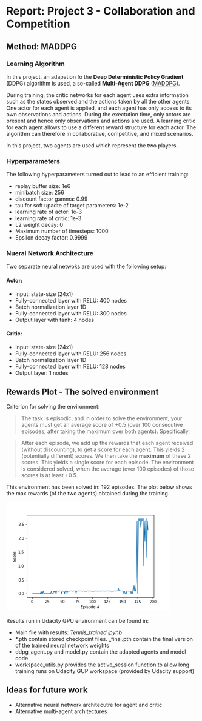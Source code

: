 # Report: Project 3 - Collaboration and Competition

## Method: MADDPG

### Learning Algorithm
In this project, an adapation fo the **Deep Deterministic Policy Gradient** (DDPG) algorithm is used, a so-called **Multi-Agent DDPG** ([MADDPG](https://arxiv.org/pdf/1706.02275.pdf)). 

During training, the critic networks for each agent uses extra information such as the states observed and the actions taken by all the other agents. One actor for each agent is applied, and each agent has only access to its own observations and actions. During the exectution time, only actors are present and hence only observations and actions are used. A learning critic for each agent allows to use a different reward structure for each actor. The algorithm can therefore in collaborative, competitive, and mixed scenarios.

In this project, two agents are used which represent the two players.

### Hyperparameters

The following hyperparameters turned out to lead to an efficient training:
- replay buffer size: 1e6
- minibatch size: 256
- discount factor gamma: 0.99
- tau for soft upadte of target parameters: 1e-2
- learning rate of actor: 1e-3
- learning rate of critic: 1e-3
- L2 weight decay: 0
- Maximum number of timesteps: 1000
- Epsilon decay factor: 0.9999

### Nueral Network Architecture
Two separate neural netwoks are used with the following setup:
#### Actor:
- Input: state-size (24x1)
- Fully-connected layer with RELU: 400 nodes
- Batch normalization layer 1D
- Fully-connected layer with RELU: 300 nodes
- Output layer with tanh: 4 nodes

#### Critic:
- Input: state-size (24x1)
- Fully-connected layer with RELU: 256 nodes
- Batch normalization layer 1D
- Fully-connected layer with RELU: 128 nodes
- Output layer: 1 nodes

## Rewards Plot - The solved environment

Criterion for solving the environment:

>The task is episodic, and in order to solve the environment, your agents must get an average score of +0.5 (over 100 consecutive episodes, after taking the maximum over both agents). Specifically,

>After each episode, we add up the rewards that each agent received (without discounting), to get a score for each agent. This yields 2 (potentially different) scores. We then take the **maximum** of these 2 scores.
This yields a single score for each episode.
>The environment is considered solved, when the average (over 100 episodes) of those scores is at least +0.5.

This environment has been solved in: 192 episodes. The plot below shows the max rewards (of the two agents) obtained during the training.

![Plots](Plots/Average_scores.png)

Results run in Udacity GPU environment can be found in:
- Main file with results: *Tennis_trained.ipynb*
- *.pth contain stored checkpoint files. _final.pth contain the final version of the trained neural network weights
- ddpg_agent.py and model.py contain the adapted agents and model code
- workspace_utils.py provides the active_session function to allow long training runs on Udacity GUP workspace (provided by Udacity support)

## Ideas for future work
- Alternative neural network architecutre for agent and critic
- Alternative multi-agent architectures
